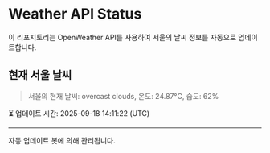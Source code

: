 
# Weather API Status

이 리포지토리는 OpenWeather API를 사용하여 서울의 날씨 정보를 자동으로 업데이트합니다.

## 현재 서울 날씨
> 서울의 현재 날씨: overcast clouds, 온도: 24.87°C, 습도: 62%

⏳ 업데이트 시간: 2025-09-18 14:11:22 (UTC)

---
자동 업데이트 봇에 의해 관리됩니다.
